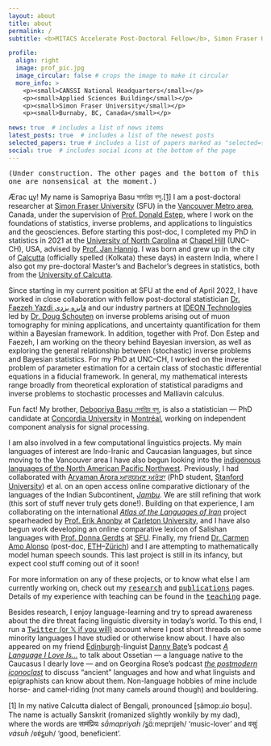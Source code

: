 ```yaml
---
layout: about
title: about
permalink: /
subtitle: <b>MITACS Accelerate Post-Doctoral Fellow</b>, Simon Fraser University

profile:
  align: right
  image: prof_pic.jpg
  image_circular: false # crops the image to make it circular
  more_info: >
    <p><small>CANSSI National Headquarters</small></p>
    <p><small>Applied Sciences Building</small></p>
    <p><small>Simon Fraser University</small></p>
    <p><small>Burnaby, BC, Canada</small></p>

news: true  # includes a list of news items
latest_posts: true  # includes a list of the newest posts
selected_papers: true # includes a list of papers marked as "selected={true}"
social: true  # includes social icons at the bottom of the page
---
```


<tt>(Under construction. The other pages and the bottom of this one are nonsensical at the moment.)</tt>

Ӕгас цу! My name is Samopriya Basu সামপ্রিয় বসু.<a href="#footnote-1">[1]</a> I am a post-doctoral researcher at [Simon Fraser University](https://www.sfu.ca/stat-actsci.html)  (SFU) in the [Vancouver Metro area](https://metrovancouver.org/), Canada, under the supervision of [Prof. Donald Estep](https://canssi.ca/don-estep/), where I work on the foundations of statistics, inverse problems, and applications to linguistics and the geosciences. Before starting this post-doc, I completed my PhD in statistics in 2021 at the [University of North Carolina](https://stor.unc.edu/) at [Chapel Hill](https://www.townofchapelhill.org/) (UNC–CH), USA, advised by [Prof. Jan Hannig](https://hannig.cloudapps.unc.edu/). I was born and grew up in the city of [Calcutta](https://bn.wikipedia.org/wiki/%E0%A6%95%E0%A6%B2%E0%A6%95%E0%A6%BE%E0%A6%A4%E0%A6%BE) (officially spelled ⟨Kolkata⟩ these days) in eastern India, where I also got my pre-doctoral Master’s and Bachelor’s degrees in statistics, both from the [University of Calcutta](https://www.caluniv.ac.in/academic/Statistics.html).

Since starting in my current position at SFU at the end of April 2022, I have worked in close collaboration with fellow post-doctoral statistician [Dr. Faezeh Yazdi فایزه یزدی](https://www.researchgate.net/profile/Faezeh-Yazdi) and our industry partners at [IDEON Technologies](https://ideon.ai/) led by [Dr. Doug Schouten](https://ideon.ai/team/doug-schouten/) on inverse problems arising out of muon tomography for mining applications, and uncertainty quantification for them within a Bayesian framework. In addition, together with Prof. Don Estep and Faezeh, I am working on the theory behind Bayesian inversion, as well as exploring the general relationship between (stochastic) inverse problems and Bayesian statistics. For my PhD at UNC–CH, I worked on the inverse problem of parameter estimation for a certain class of stochastic differential equations in a fiducial framework. In general, my mathematical interests range broadly from theoretical exploration of statistical paradigms and inverse problems to stochastic processes and Malliavin calculus.

Fun fact! My brother, [Debopriya Basu দেবপ্রিয় বসু](https://www.linkedin.com/in/deb0priya-basu/?trk=public_profile_browsemap&originalSubdomain=ca), is also a statistician — PhD candidate at [Concordia University](https://www.concordia.ca/artsci/math-stats.html) in [Montréal](https://montreal.ca/), working on independent component analysis for signal processing.

I am also involved in a few computational linguistics projects. My main languages of interest are Indo-Iranic and Caucasian languages, but since moving to the Vancouver area I have also begun looking into the [indigenous languages of the North American Pacific Northwest](https://sites.ualberta.ca/~dbeck/NWC.html). Previously, I had collaborated with [Aryaman Arora ਆਰ੍ਯਮਣ ਅਰੋੜਾ](https://aryaman.io/) (PhD student, [Stanford University](https://nlp.stanford.edu/)) et al. on an open access online comparative dictionary of the languages of the Indian Subcontinent, [<i>Jambu</i>](https://neojambu.herokuapp.com/). We are still refining that work (this sort of stuff never truly gets done!). Building on that experience, I am collaborating on the international [<i>Atlas of the Languages of Iran</i>](http://www.iranatlas.net/index.html) project spearheaded by [Prof. Erik Anonby](https://carleton.ca/french/people/erik-anonby-2/) at [Carleton University](https://carleton.ca/french/), and I have also begun work developing an online comparative lexicon of Salishan languages with [Prof. Donna Gerdts](http://www.sfu.ca/~gerdts/) at [SFU](https://www.sfu.ca/linguistics.html). Finally, my friend [Dr. Carmen Amo Alonso](https://camoalon.github.io/) (post-doc, [ETH](https://inf.ethz.ch/de/)–[Zürich](https://www.zuerich.com/de)) and I are attempting to mathematically model human speech sounds. This last project is still in its infancy, but expect cool stuff coming out of it soon! 

For more information on any of these projects, or to know what else I am currently working on, check out my [<tt>research</tt>](https://sampr0b.github.io/projects/) and [<tt>publications</tt>](https://sampr0b.github.io/publications/) pages. Details of my experience with teaching can be found in the [<tt>teaching</tt>](https://sampr0b.github.io/teaching/) page.

Besides research, I enjoy language-learning and try to spread awareness about the dire threat facing linguistic diversity in today’s world. To this end, I run a [<tt>Twitter</tt>  (or 𝕏 if you will)](https://twitter.com/avzaagzonunaada) account where I post short threads on some minority languages I have studied or otherwise know about. I have also appeared on my friend [Edinburgh](https://www.ed.ac.uk/ppls/linguistics-and-english-language)-linguist [Danny Bate](https://dannybate.com/about/)’s podcast [<i>A Language I Love Is...</i>](https://open.spotify.com/episode/5HgfQXYDc2epQtrnt5AEjs?si=7gJDMk7VQHOv5Im0mTcreQ) to talk about Ossetian — a language native to the Caucasus I dearly love — and on Georgina Rose’s podcast [<i>the postmodern iconoclast</i>](https://open.spotify.com/episode/6iY0uWSQThNAHc4a0Ravbx?si=fKQf5THXTGqA8QGyV8_m0g) to discuss “ancient” languages and how and what linguists and epigraphists can know about them. Non-language hobbies of mine include horse- and camel-riding (not many camels around though) and bouldering.

<p id="footnote-1">[1] In my native Calcutta dialect of Bengali, pronounced [s̠ämopːɹio bos̠u]. The name is actually Sanskrit (romanized slightly wonkily by my dad), where the words are साम॑प्रियः <i>sā́mapriyaḣ</i> /s̻ɑ̈́ːmɐprɪjɐh/ ‘music-lover’ and वसुः॑ <i>vásuḣ</i> /ʋɐ́s̻ʊh/ ‘good, beneficient’.</p>
